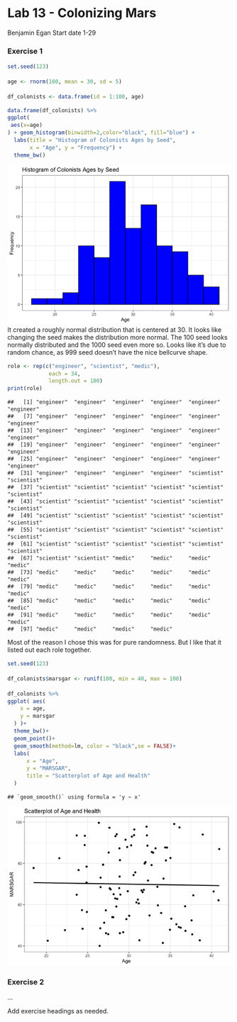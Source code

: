 Lab 13 - Colonizing Mars
================
Benjamin Egan
Start date 1-29

### Exercise 1

``` r
set.seed(123)

age <- rnorm(100, mean = 30, sd = 5)

df_colonists <- data.frame(id = 1:100, age)
```

``` r
data.frame(df_colonists) %>%
ggplot(
 aes(x=age)
) + geom_histogram(binwidth=2,color="black", fill="blue") +
  labs(title = "Histogram of Colonists Ages by Seed",
       x = "Age", y = "Frequency") + 
  theme_bw()
```

![](lab-12_files/figure-gfm/1.1%20-%20visualizing%20data-1.png)<!-- -->
It created a roughly normal distribution that is centered at 30. It
looks like changing the seed makes the distribution more normal. The 100
seed looks normally distributed and the 1000 seed even more so. Looks
like it’s due to random chance, as 999 seed doesn’t have the nice
bellcurve shape.

``` r
role <- rep(c("engineer", "scientist", "medic"), 
             each = 34, 
             length.out = 100)
print(role)
```

    ##   [1] "engineer"  "engineer"  "engineer"  "engineer"  "engineer"  "engineer" 
    ##   [7] "engineer"  "engineer"  "engineer"  "engineer"  "engineer"  "engineer" 
    ##  [13] "engineer"  "engineer"  "engineer"  "engineer"  "engineer"  "engineer" 
    ##  [19] "engineer"  "engineer"  "engineer"  "engineer"  "engineer"  "engineer" 
    ##  [25] "engineer"  "engineer"  "engineer"  "engineer"  "engineer"  "engineer" 
    ##  [31] "engineer"  "engineer"  "engineer"  "engineer"  "scientist" "scientist"
    ##  [37] "scientist" "scientist" "scientist" "scientist" "scientist" "scientist"
    ##  [43] "scientist" "scientist" "scientist" "scientist" "scientist" "scientist"
    ##  [49] "scientist" "scientist" "scientist" "scientist" "scientist" "scientist"
    ##  [55] "scientist" "scientist" "scientist" "scientist" "scientist" "scientist"
    ##  [61] "scientist" "scientist" "scientist" "scientist" "scientist" "scientist"
    ##  [67] "scientist" "scientist" "medic"     "medic"     "medic"     "medic"    
    ##  [73] "medic"     "medic"     "medic"     "medic"     "medic"     "medic"    
    ##  [79] "medic"     "medic"     "medic"     "medic"     "medic"     "medic"    
    ##  [85] "medic"     "medic"     "medic"     "medic"     "medic"     "medic"    
    ##  [91] "medic"     "medic"     "medic"     "medic"     "medic"     "medic"    
    ##  [97] "medic"     "medic"     "medic"     "medic"

Most of the reason I chose this was for pure randomness. But I like that
it listed out each role together.

``` r
set.seed(123)

df_colonists$marsgar <- runif(100, min = 40, max = 100)

df_colonists %>%
ggplot( aes(
    x = age,
    y = marsgar
  ) )+
  theme_bw()+
  geom_point()+
  geom_smooth(method=lm, color = "black",se = FALSE)+
  labs(
      x = "Age",
      y = "MARSGAR",
      title = "Scatterplot of Age and Health"
  )
```

    ## `geom_smooth()` using formula = 'y ~ x'

![](lab-12_files/figure-gfm/1.4%20heathy-1.png)<!-- -->

### Exercise 2

…

Add exercise headings as needed.
